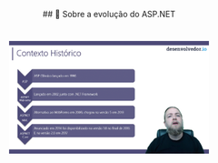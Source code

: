 <p align="center"> ## 🚀 Sobre a evolução do ASP.NET </p>

<h1 align="center">
  <img alt="ASP.NETCore" title="ASP.NETCore" width="70%" src="https://github.com/rcc-repository/ASP.NET_CORE_MVC/blob/main/wwwroot/img/sobre/01hist.png" />
</h1>


